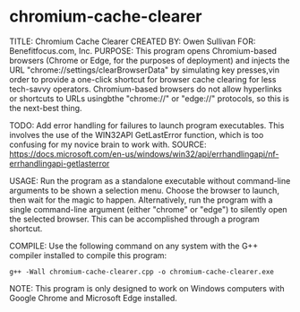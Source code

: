 # chromium-cache-clearer

TITLE: Chromium Cache Clearer
CREATED BY: Owen Sullivan
FOR: Benefitfocus.com, Inc.
PURPOSE: This program opens Chromium-based browsers (Chrome or Edge, for the purposes of deployment) and injects the URL "chrome://settings/clearBrowserData" by simulating key presses,vin order to provide a one-click shortcut for browser cache clearing for less tech-savvy operators. Chromium-based browsers do not allow hyperlinks or shortcuts to URLs usingbthe "chrome://" or "edge://" protocols, so this is the next-best thing.

TODO: Add error handling for failures to launch program executables. This involves the use of the WIN32API GetLastError function, which is too confusing for my novice brain to work with. SOURCE: https://docs.microsoft.com/en-us/windows/win32/api/errhandlingapi/nf-errhandlingapi-getlasterror

USAGE: Run the program as a standalone executable without command-line arguments to be shown a selection menu. Choose the browser to launch, then wait for the magic to happen. Alternatively, run the program with a single command-line argument (either "chrome" or "edge") to silently open the selected browser. This can be accomplished through a program shortcut.

COMPILE: Use the following command on any system with the G++ compiler installed to compile this program: 
```
g++ -Wall chromium-cache-clearer.cpp -o chromium-cache-clearer.exe
```

NOTE: This program is only designed to work on Windows computers with Google Chrome and Microsoft Edge installed.
